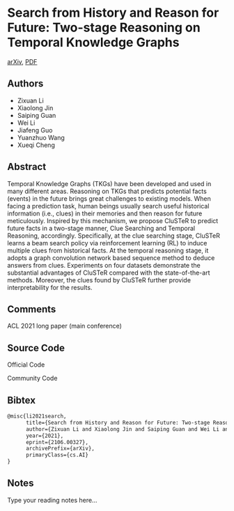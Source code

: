 
# Search from History and Reason for Future: Two-stage Reasoning on Temporal Knowledge Graphs

[arXiv](https://arxiv.org/abs/2106.0327), [PDF](https://arxiv.org/pdf/2106.0327.pdf)

## Authors

- Zixuan Li
- Xiaolong Jin
- Saiping Guan
- Wei Li
- Jiafeng Guo
- Yuanzhuo Wang
- Xueqi Cheng

## Abstract

Temporal Knowledge Graphs (TKGs) have been developed and used in many different areas. Reasoning on TKGs that predicts potential facts (events) in the future brings great challenges to existing models. When facing a prediction task, human beings usually search useful historical information (i.e., clues) in their memories and then reason for future meticulously. Inspired by this mechanism, we propose CluSTeR to predict future facts in a two-stage manner, Clue Searching and Temporal Reasoning, accordingly. Specifically, at the clue searching stage, CluSTeR learns a beam search policy via reinforcement learning (RL) to induce multiple clues from historical facts. At the temporal reasoning stage, it adopts a graph convolution network based sequence method to deduce answers from clues. Experiments on four datasets demonstrate the substantial advantages of CluSTeR compared with the state-of-the-art methods. Moreover, the clues found by CluSTeR further provide interpretability for the results.

## Comments

ACL 2021 long paper (main conference)

## Source Code

Official Code



Community Code



## Bibtex

```tex
@misc{li2021search,
      title={Search from History and Reason for Future: Two-stage Reasoning on Temporal Knowledge Graphs}, 
      author={Zixuan Li and Xiaolong Jin and Saiping Guan and Wei Li and Jiafeng Guo and Yuanzhuo Wang and Xueqi Cheng},
      year={2021},
      eprint={2106.00327},
      archivePrefix={arXiv},
      primaryClass={cs.AI}
}
```

## Notes

Type your reading notes here...

